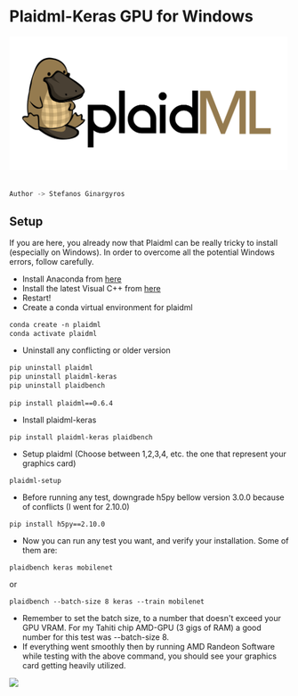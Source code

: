 # Plaidml-Keras GPU for Windows

<img src='https://github.com/stefgina/amd-gpu-acelleration-windows/blob/main/plaid-final.png' width=500>

```python

Author -> Stefanos Ginargyros

```
## Setup

If you are here, you already now that Plaidml can be really tricky to install (especially on Windows). In order to overcome all the potential Windows errors, follow carefully.

- Install Anaconda from [here](https://docs.anaconda.com/anaconda/install/windows/)
- Install the latest Visual C++ from [here](https://support.microsoft.com/en-us/topic/the-latest-supported-visual-c-downloads-2647da03-1eea-4433-9aff-95f26a218cc0)
- Restart!
- Create a conda virtual environment for plaidml

```
conda create -n plaidml
conda activate plaidml
```

- Uninstall any conflicting or older version

```
pip uninstall plaidml
pip uninstall plaidml-keras
pip uninstall plaidbench

pip install plaidml==0.6.4
```

- Install plaidml-keras
```
pip install plaidml-keras plaidbench
```
- Setup plaidml (Choose between 1,2,3,4, etc. the one that represent your graphics card)
```
plaidml-setup
```
- Before running any test, downgrade h5py bellow version 3.0.0 because of conflicts (I went for 2.10.0)
```
pip install h5py==2.10.0
```
- Now you can run any test you want, and verify your installation. Some of them are:

```
plaidbench keras mobilenet
```
or
```
plaidbench --batch-size 8 keras --train mobilenet
```
- Remember to set the batch size, to a number that doesn't exceed your GPU VRAM. For my Tahiti chip AMD-GPU (3 gigs of RAM) a good number for this test was --batch-size 8.
- If everything went smoothly then by running AMD Randeon Software while testing with the above command, you should see your graphics card getting heavily utilized.

<img src='https://github.com/stefgina/plaidml-keras-AMD-GPU/blob/main/plaidml4.png'>


